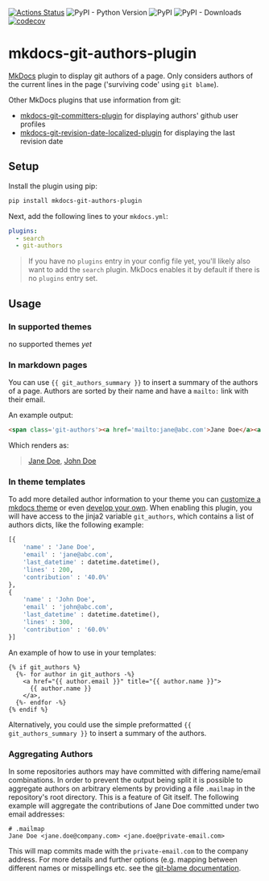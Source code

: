 [![Actions Status](https://github.com/timvink/mkdocs-git-authors-plugin/workflows/pytest/badge.svg)](https://github.com/timvink/mkdocs-git-authors-plugin/actions)
![PyPI - Python Version](https://img.shields.io/pypi/pyversions/mkdocs-git-authors-plugin)
![PyPI](https://img.shields.io/pypi/v/mkdocs-git-authors-plugin)
![PyPI - Downloads](https://img.shields.io/pypi/dm/mkdocs-git-authors-plugin)
[![codecov](https://codecov.io/gh/timvink/mkdocs-git-authors-plugin/branch/master/graph/badge.svg)](https://codecov.io/gh/timvink/mkdocs-git-authors-plugin)
 
# mkdocs-git-authors-plugin

[MkDocs](https://www.mkdocs.org/) plugin to display git authors of a page. Only considers authors of the current lines in the page ('surviving code' using `git blame`).

Other MkDocs plugins that use information from git:

- [mkdocs-git-committers-plugin](https://github.com/byrnereese/mkdocs-git-committers-plugin) for displaying authors' github user profiles
- [mkdocs-git-revision-date-localized-plugin](https://github.com/timvink/mkdocs-git-revision-date-localized-plugin) for displaying the last revision date

## Setup

Install the plugin using pip:

```bash
pip install mkdocs-git-authors-plugin
```

Next, add the following lines to your `mkdocs.yml`:

```yml
plugins:
  - search
  - git-authors
```

> If you have no `plugins` entry in your config file yet, you'll likely also want to add the `search` plugin. MkDocs enables it by default if there is no `plugins` entry set.

## Usage

### In supported themes

no supported themes *yet*

### In markdown pages

You can use ``{{ git_authors_summary }}`` to insert a summary of the authors of a page. Authors are sorted by their name and have a `mailto:` link with their email. 

An example output:

```html
<span class='git-authors'><a href='mailto:jane@abc.com'>Jane Doe</a><a href='mailto:john@abc.com'>John Doe</a></span>
```

Which renders as:

> [Jane Doe](mailto:#), [John Doe](mailto:#)

### In theme templates

To add more detailed author information to your theme you can [customize a mkdocs theme](https://www.mkdocs.org/user-guide/styling-your-docs/#customizing-a-theme) or even [develop your own](https://www.mkdocs.org/user-guide/custom-themes/). When enabling this plugin, you will have access to the jinja2 variable `git_authors`, which contains a list of authors dicts, like the following example:

```python
[{
    'name' : 'Jane Doe',
    'email' : 'jane@abc.com',
    'last_datetime' : datetime.datetime(),
    'lines' : 200,
    'contribution' : '40.0%'
},
{
    'name' : 'John Doe',
    'email' : 'john@abc.com',
    'last_datetime' : datetime.datetime(),
    'lines' : 300,
    'contribution' : '60.0%'
}]
```

An example of how to use in your templates:

```django hljs
{% if git_authors %}
  {%- for author in git_authors -%}
    <a href="{{ author.email }}" title="{{ author.name }}">
      {{ author.name }}
    </a>,
  {%- endfor -%}
{% endif %}
```

Alternatively, you could use the simple preformatted ``{{ git_authors_summary }}`` to insert a summary of the authors.

### Aggregating Authors

In some repositories authors may have committed with differing name/email combinations.
In order to prevent the output being split it is possible to aggregate authors on
arbitrary elements by providing a file `.mailmap` in the repository's root directory.
This is a feature of Git itself. The following example will aggregate the contributions
of Jane Doe committed under two email addresses:

```
# .mailmap
Jane Doe <jane.doe@company.com> <jane.doe@private-email.com>
```

This will map commits made with the `private-email.com` to the company address. For more details
and further options (e.g. mapping between different names or misspellings etc. see the
[git-blame documentation](https://git-scm.com/docs/git-blame#_mapping_authors).

